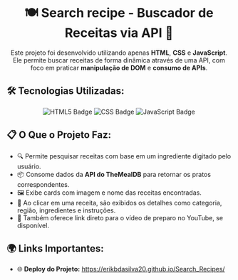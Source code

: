 <h1 style="text-align: center;">🍽️ Search recipe - Buscador de Receitas via API 🧁</h1>

<p style="text-align: center;">
  Este projeto foi desenvolvido utilizando apenas <strong>HTML</strong>, <strong>CSS</strong> e <strong>JavaScript</strong>. Ele permite buscar receitas de forma dinâmica através de uma API, com foco em praticar <strong>manipulação de DOM</strong> e <strong>consumo de APIs</strong>.
</p>

<h2>🛠️ Tecnologias Utilizadas:</h2>
<p style="text-align: center;">
  <img src="https://img.shields.io/badge/HTML5-E34F26?style=for-the-badge&logo=html5&logoColor=white" alt="HTML5 Badge">
  <img src="https://img.shields.io/badge/CSS3-1572B6?style=for-the-badge&logo=css3&logoColor=white" alt="CSS Badge">
  <img src="https://img.shields.io/badge/JavaScript-F7DF1E?style=for-the-badge&logo=javascript&logoColor=black" alt="JavaScript Badge">
</p>

<h2>📋 O Que o Projeto Faz:</h2>
<ul>
  <li>🔍 Permite pesquisar receitas com base em um ingrediente digitado pelo usuário.</li>
  <li>📦 Consome dados da <strong>API do TheMealDB</strong> para retornar os pratos correspondentes.</li>
  <li>🖼️ Exibe cards com imagem e nome das receitas encontradas.</li>
  <li>📑 Ao clicar em uma receita, são exibidos os detalhes como categoria, região, ingredientes e instruções.</li>
  <li>🎥 Também oferece link direto para o vídeo de preparo no YouTube, se disponível.</li>
</ul>

<h2>🌍 Links Importantes:</h2>
<ul>
  <li>🌐 <strong>Deploy do Projeto:</strong> <a href="https://erikbdasilva20.github.io/Search_Recipes/" target="_blank">https://erikbdasilva20.github.io/Search_Recipes/</a></li>
</ul>
